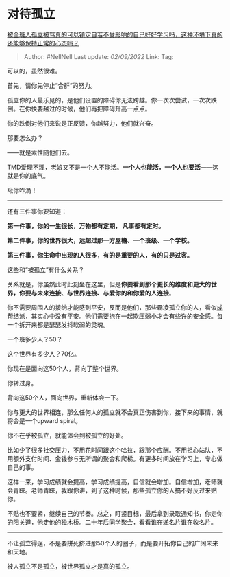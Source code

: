 # 对待孤立
[被全班人孤立被骂真的可以镇定自若不受影响的自己好好学习吗，这种环境下真的还能够保持正常的心态吗？](https://www.zhihu.com/question/462886411/answer/2655114454)

> Author: #NellNell 
> Last update: *02/09/2022* 
> Link: 
> Tag: 

可以的，虽然很难。

首先，请你先停止“合群”的努力。

孤立你的人最乐见的，是他们设置的障碍你无法跨越。你一次次尝试，一次次跌倒。在你快要越过的时候，他们再把障碍升高一点点。

你的跌倒对他们来说是正反馈，你越努力，他们就兴奋。

那要怎么办？

——就是索性随他们去。

TMD爱理不理，老娘又不是一个人不能活。**一个人也能活，一个人也要活**——这就是你的底气。

瞅你咋滴！

---

还有三件事你要知道：

**第一件事，你的一生很长，万物都有定期， 凡事都有定时。**

**第二件事，你的世界很大，远超过那一方屋檐、一个班级、一个学校。**

**第三件事，你生命中出现的人很多，有的是重要的人，有的只是过客。**

  

这些和“被孤立”有什么关系？

关系就是，你虽然此时此刻坐在这里，但是**你要看到那个更长的维度和更大的世界，你要与未来连接、与世界连接、与爱你的和你爱的人连接**。

你不需要周围人的接纳才能感到平安，反而是他们，那些霸凌孤立你的人，看似[成帮结派](https://www.zhihu.com/search?q=%E6%88%90%E5%B8%AE%E7%BB%93%E6%B4%BE&search_source=Entity&hybrid_search_source=Entity&hybrid_search_extra=%7B%22sourceType%22%3A%22answer%22%2C%22sourceId%22%3A2655114454%7D)，其实心中没有平安。他们需要抱在一起欺压弱小才会有些许的安全感。每一个拆开来都是瑟瑟发抖软弱的灵魂。

一个班多少人？50？

这个世界有多少人？70亿。

你现在是面向这50个人，背向了整个世界。

你转过身。

背向这50个人，面向世界，重新体会一下。

你与更大的世界相连，那么任何人的孤立就不会真正伤害到你，接下来的事情，就将会是一个upward spiral。

你不在乎被孤立，就能体会到被孤立的好处。

比如少了很多社交压力，不用花时间跟这个哈拉，跟那个应酬。不用担心站队，不用额外支付时间、金钱参与无所谓的聚会和爬梯。有更多时间放在学习上，专心做自己的事。

这样一来，学习成绩就会提高，学习成绩提高，自信就会增加。自信增加，老师就会青睐。老师青睐，我跟你讲，到了这种时候，那些孤立你的人搞不好反过来贴你。

不贴也不要紧，继续自己的节奏。总之，盯紧目标，最后拿到录取通知书，你走你的[阳关道](https://www.zhihu.com/search?q=%E9%98%B3%E5%85%B3%E9%81%93&search_source=Entity&hybrid_search_source=Entity&hybrid_search_extra=%7B%22sourceType%22%3A%22answer%22%2C%22sourceId%22%3A2655114454%7D)，他走他的独木桥。二十年后同学聚会，看看谁在递名片谁在收名片。

---

不让孤立得逞，不是要拼死挤进那50个人的圈子，而是要开拓你自己的广阔未来和天地。

被人孤立不是孤立，被世界孤立才是真的孤立。